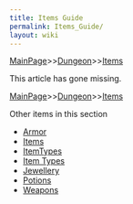 ```yaml
---
title: Items Guide
permalink: Items_Guide/
layout: wiki
---
```


[MainPage](/keeperrl_wiki/ "wikilink")>>[Dungeon](/keeperrl_wiki/Dungeon "wikilink")>>[Items](/keeperrl_wiki/Items_Guide "wikilink")

This article has gone missing.

[MainPage](/keeperrl_wiki/ "wikilink")>>[Dungeon](/keeperrl_wiki/Dungeon "wikilink")>>[Items](/keeperrl_wiki/Items_Guide "wikilink")

Other items in this section
-    [Armor](/keeperrl_wiki/Armor "wikilink")
-    [Items](/keeperrl_wiki/Items "wikilink")
-    [ItemTypes](/keeperrl_wiki/ItemTypes "wikilink")
-    [Item Types](/keeperrl_wiki/Item_Types "wikilink")
-    [Jewellery](/keeperrl_wiki/Jewellery "wikilink")
-    [Potions](/keeperrl_wiki/Potions "wikilink")
-    [Weapons](/keeperrl_wiki/Weapons "wikilink")
